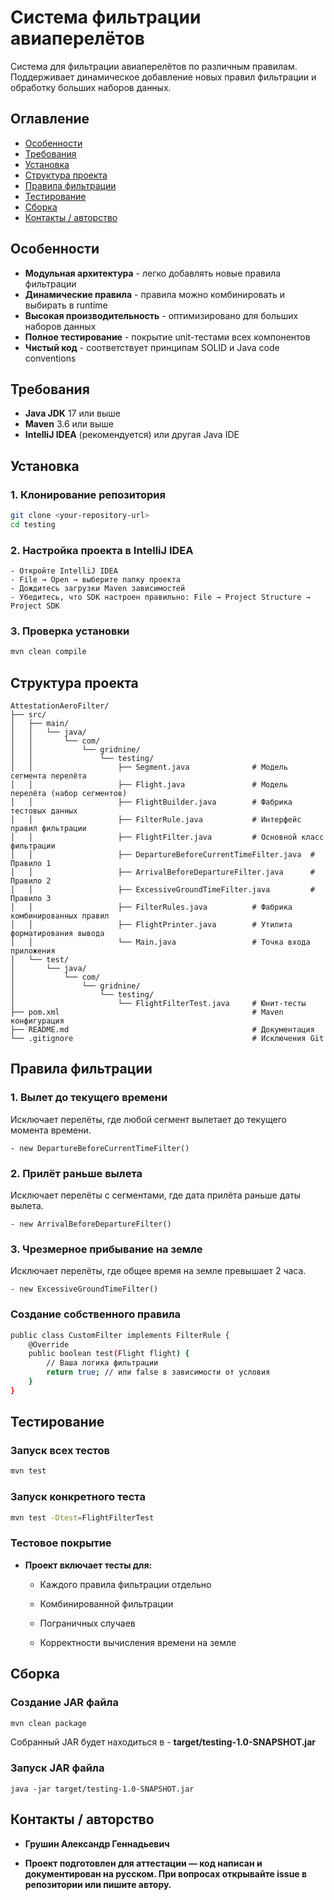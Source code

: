 # Система фильтрации авиаперелётов

Система для фильтрации авиаперелётов по различным правилам. Поддерживает динамическое добавление новых правил фильтрации и обработку больших наборов данных.

##  Оглавление

- [Особенности](#-особенности)
- [Требования](#-требования)
- [Установка](#-установка)
- [Структура проекта](#-структура-проекта)
- [Правила фильтрации](#-правила-фильтрации)
- [Тестирование](#-тестирование)
- [Сборка](#-сборка)
- [Контакты / авторство](#-контакты)


##  Особенности

- **Модульная архитектура** - легко добавлять новые правила фильтрации
- **Динамические правила** - правила можно комбинировать и выбирать в runtime
- **Высокая производительность** - оптимизировано для больших наборов данных
- **Полное тестирование** - покрытие unit-тестами всех компонентов
- **Чистый код** - соответствует принципам SOLID и Java code conventions

##  Требования

- **Java JDK** 17 или выше
- **Maven** 3.6 или выше
- **IntelliJ IDEA** (рекомендуется) или другая Java IDE

##  Установка

### 1. Клонирование репозитория

```bash
git clone <your-repository-url>
cd testing
```
### 2. Настройка проекта в IntelliJ IDEA
    - Откройте IntelliJ IDEA
    - File → Open → выберите папку проекта
    - Дождитесь загрузки Maven зависимостей
    - Убедитесь, что SDK настроен правильно: File → Project Structure → Project SDK

### 3. Проверка установки

```bash
mvn clean compile
```

##  Структура проекта

```
AttestationAeroFilter/
├── src/
│   ├── main/
│   │   └── java/
│   │       └── com/
│   │           └── gridnine/
│   │               └── testing/
│   │                   ├── Segment.java              # Модель сегмента перелёта
│   │                   ├── Flight.java               # Модель перелёта (набор сегментов)
│   │                   ├── FlightBuilder.java        # Фабрика тестовых данных
│   │                   ├── FilterRule.java           # Интерфейс правил фильтрации
│   │                   ├── FlightFilter.java         # Основной класс фильтрации
│   │                   ├── DepartureBeforeCurrentTimeFilter.java  # Правило 1
│   │                   ├── ArrivalBeforeDepartureFilter.java      # Правило 2
│   │                   ├── ExcessiveGroundTimeFilter.java         # Правило 3
│   │                   ├── FilterRules.java          # Фабрика комбинированных правил
│   │                   ├── FlightPrinter.java        # Утилита форматирования вывода
│   │                   └── Main.java                 # Точка входа приложения
│   └── test/
│       └── java/
│           └── com/
│               └── gridnine/
│                   └── testing/
│                       └── FlightFilterTest.java     # Юнит-тесты
├── pom.xml                                           # Maven конфигурация
├── README.md                                         # Документация
└── .gitignore                                        # Исключения Git
```

##  Правила фильтрации

### 1. Вылет до текущего времени

Исключает перелёты, где любой сегмент вылетает до текущего момента времени.

    - new DepartureBeforeCurrentTimeFilter()

### 2. Прилёт раньше вылета

Исключает перелёты с сегментами, где дата прилёта раньше даты вылета.

    - new ArrivalBeforeDepartureFilter()

### 3. Чрезмерное прибывание на земле

Исключает перелёты, где общее время на земле превышает 2 часа.

    - new ExcessiveGroundTimeFilter()

### Создание собственного правила

```bash
public class CustomFilter implements FilterRule {
    @Override
    public boolean test(Flight flight) {
        // Ваша логика фильтрации
        return true; // или false в зависимости от условия
    }
}
```

##  Тестирование

### Запуск всех тестов

```bash
mvn test
```

### Запуск конкретного теста

```bash
mvn test -Dtest=FlightFilterTest
```

### Тестовое покрытие

- **Проект включает тесты для:**

    - Каждого правила фильтрации отдельно

     - Комбинированной фильтрации

     - Пограничных случаев

     - Корректности вычисления времени на земле

##  Сборка

### Создание JAR файла

```bash
mvn clean package
```

Собранный JAR будет находиться в - **target/testing-1.0-SNAPSHOT.jar**

### Запуск JAR файла

```
java -jar target/testing-1.0-SNAPSHOT.jar
```

##  Контакты / авторство

- **Грушин Александр Геннадьевич**



- **Проект подготовлен для аттестации — код написан и документирован на русском. При вопросах открывайте issue в репозитории или пишите автору.**

